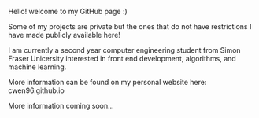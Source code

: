 Hello! welcome to my GitHub page :)

Some of my projects are private but the ones that do not have restrictions I have made publicly available here!

I am currently a second year computer engineering student from Simon Fraser Unicersity interested in front end development, algorithms, and machine learning.

More information can be found on my personal website here: cwen96.github.io

More information coming soon...
